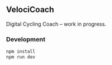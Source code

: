 ## VelociCoach

Digital Cycling Coach – work in progress.

### Development
```bash
npm install
npm run dev


